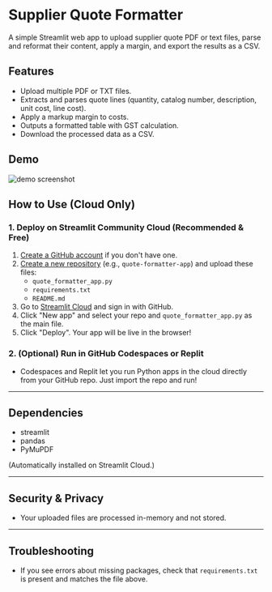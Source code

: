 # Supplier Quote Formatter

A simple Streamlit web app to upload supplier quote PDF or text files, parse and reformat their content, apply a margin, and export the results as a CSV.

## Features

- Upload multiple PDF or TXT files.
- Extracts and parses quote lines (quantity, catalog number, description, unit cost, line cost).
- Apply a markup margin to costs.
- Outputs a formatted table with GST calculation.
- Download the processed data as a CSV.

## Demo

![demo screenshot](demo_screenshot.png) <!-- Optional: add screenshot when available -->

## How to Use (Cloud Only)

### 1. Deploy on Streamlit Community Cloud (Recommended & Free)

1. [Create a GitHub account](https://github.com/) if you don't have one.
2. [Create a new repository](https://github.com/new) (e.g., `quote-formatter-app`) and upload these files:
    - `quote_formatter_app.py`
    - `requirements.txt`
    - `README.md`
3. Go to [Streamlit Cloud](https://share.streamlit.io/) and sign in with GitHub.
4. Click "New app" and select your repo and `quote_formatter_app.py` as the main file.
5. Click "Deploy". Your app will be live in the browser!

### 2. (Optional) Run in GitHub Codespaces or Replit

- Codespaces and Replit let you run Python apps in the cloud directly from your GitHub repo. Just import the repo and run!

---

## Dependencies

- streamlit
- pandas
- PyMuPDF

(Automatically installed on Streamlit Cloud.)

---

## Security & Privacy

- Your uploaded files are processed in-memory and not stored.

---

## Troubleshooting

- If you see errors about missing packages, check that `requirements.txt` is present and matches the file above.
